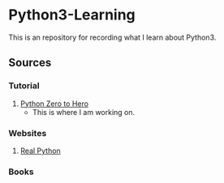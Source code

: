 # Python3-Learning

This is an repository for recording what I learn about Python3.

## Sources

### Tutorial

1. [Python Zero to Hero](https://youtu.be/PAJUybDJCnA?si=UNeKdr6hnUVrefOA)
   - This is where I am working on.

### Websites

1. [Real Python](https://realpython.com/)

### Books
